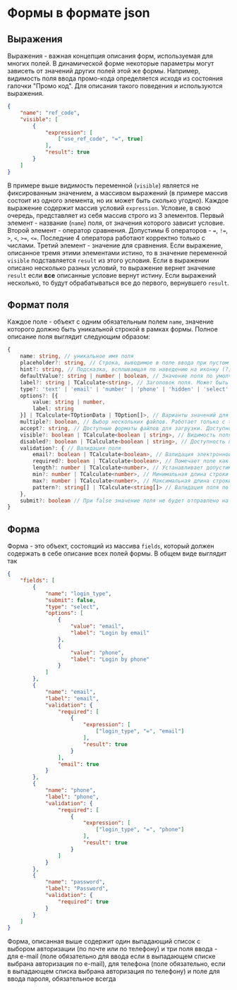 # Формы в формате json

## Выражения
Выражения - важная концепция описания форм, используемая для многих полей.
В динамической форме некоторые параметры могут зависеть от значений других полей этой же формы. Например, видимость поля ввода промо-кода определяется исходя из состояния галочки "Промо код". Для описания такого поведения и используются выражения.
```json
{
    "name": "ref_code",
    "visible": [
        {
            "expression": [
                ["use_ref_code", "=", true]
            ],
            "result": true
        }
    ]
}
```
В примере выше видимость переменной (`visible`) является не фиксированным значением, а массивом выражений (в примере массив состоит из одного элемента, но их может быть сколько угодно). Каждое выражение содержит массив условий `expression`. Условие, в свою очередь, представляет из себя массив строго из 3 элементов. Первый элемент - название (`name`) поля, от значения которого зависит условие. Второй элемент - оператор сравнения. Допустимы 6 операторов - `=`, `!=`, `>`, `<`, `>=`, `<=`. Последние 4 оператора работают корректно только с числами. Третий элемент - значение для сравнения. Если выражение, описанное тремя этими элементами истино, то в значение переменной `visible` подставляется `result` из этого условия. Если в выражении описано несколько разных условий, то выражение вернет значение `result` если **все** описанные условие вернут истину.
Если выражений несколько, то будут обрабатываться все до первого, вернувшего `result`.

## Формат поля
Каждое поле - объект с одним обязательным полем `name`, значение которого должно быть уникальной строкой в рамках формы.
Полное описание поля выглядит следующим образом:
```ts
{
    name: string, // уникальное имя поля
    placeholder?: string, // Строка, выводимое в поле ввода при пустом значении
    hint?: string, // Подсказка, всплывающая по наведению на иконку (?)
    defaultValue?: string | number | boolean, // Значение поля по умолчанию
    label?: string | TCalculate<string>, // Заголовок поля. Может быть выражением (здесь и далее тип данных TCalculate - выражение)
    type?: 'text' | 'email' | 'number' | 'phone' | 'hidden' | 'select' | 'checkbox' | 'radio' | 'file' | 'submit' | TCalculate<TElementType>, // Тип поля, может быть выражением
    options?: [{
        value: string | number,
        label: string
    }] | TCalculate<TOptionData | TOption[]>, // Варианты значений для выпадающего списка (type === 'select') или радиокнопок (type === 'radio'). Массив значений содержит поля label (название пункта, которое видит пользователь) и value (значение, которое будет отправлено на сервер при выборе соответствующего пункта). Может быть выражением
    multiple?: boolean, // Выбор нескольких файлов. Работает только с type === 'file'
    accept?: string, // Доступные форматы файлов для загрузки. Доступно только с type === 'file'
    visible?: boolean | TCalculate<boolean | string>, // Видимость поля. Может быть выражением
    disabled?: boolean | TCalculate<boolean | string>, // Доступность поля для редактирования. Может быть выражением
    validation?: { // Валидация поля
        email?: boolean | TCalculate<boolean>, // Валидация электронной почты. Может быть выражением
        required?: boolean | TCalculate<boolean>, // Помечает поле как обязательное для ввода. Может быть выражением
        length?: number | TCalculate<number>, // Устанавливает допустимое кол-во символов поля. Может быть выражением
        min?: number | TCalculate<number>, // Минимальная длина строки или минимальное число для type === 'number'
        max?: number | TCalculate<number>, // Максимальная длина строки или максимальное число для type === 'number'
        pattern?: string[] | TCalculate<string[]> // Валидация поля по регулярному выражению. Массив из 2 строк: первая само регулярное выражение, вторая - ключи поиска. Например, ["^[\+]?[0-9]{1,3}[(]?[0-9]{3}[)]?[-\s\.]?[0-9]{3}[-\s\.]?[0-9]{3,6}$", "im"]. Может быть выражением
    },
    submit?: boolean // При false значение поля не будет отправлено на сервер при отправке формы
}
```

## Форма
Форма - это объект, состоящий из массива `fields`, который должен содержать в себе описание всех полей формы. В общем виде выглядит так
```json
{
    "fields": [
        {
            "name": "login_type",
            "submit": false,
            "type": "select",
            "options": [
                {
                    "value": "email",
                    "label": "Login by email"
                },
                {
                    "value": "phone",
                    "label": "Login by phone"
                }
            ]
        },
        {
            "name": "email",
            "label": "email",
            "validation": {
                "required": [
                    {
                        "expression": [
                            ["login_type", "=", "email"]
                        ],
                        "result": true
                    }
                ],
                "email": true
            }
        },
        {
            "name": "phone",
            "label": "phone",
            "validation": {
                "required": [
                    {
                        "expression": [
                            ["login_type", "=", "phone"]
                        ],
                        "result": true
                    }
                ]
            }
        },
        {
            "name": "password",
            "label": "Password",
            "validation": {
                "required": true
            }
        }
    ]
}
```
Форма, описанная выше содержит один выпадающий список с выбором авторизации (по почте или по телефону) и три поля ввода - для e-mail (поле обязательно для ввода если в выпадающем списке выбрана авторизация по e-mail), для телефона (поле обязательно, если в выпадающем списка выбрана авторизация по телефону) и поле для ввода пароля, обязательное всегда